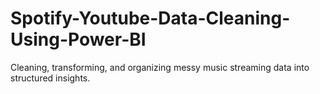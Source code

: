 # Spotify-Youtube-Data-Cleaning-Using-Power-BI
Cleaning, transforming, and organizing messy music streaming data into structured insights.
